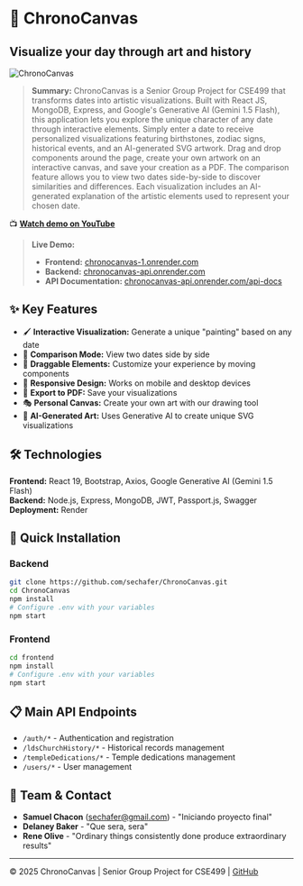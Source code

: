 # 🎨 ChronoCanvas

## Visualize your day through art and history

![ChronoCanvas](frontend/public/favicon.ico)

> **Summary:** ChronoCanvas is a Senior Group Project for CSE499 that transforms dates into artistic visualizations. Built with React JS, MongoDB, Express, and Google's Generative AI (Gemini 1.5 Flash), this application lets you explore the unique character of any date through interactive elements. Simply enter a date to receive personalized visualizations featuring birthstones, zodiac signs, historical events, and an AI-generated SVG artwork. Drag and drop components around the page, create your own artwork on an interactive canvas, and save your creation as a PDF. The comparison feature allows you to view two dates side-by-side to discover similarities and differences. Each visualization includes an AI-generated explanation of the artistic elements used to represent your chosen date.

📺 **[Watch demo on YouTube](https://youtu.be/lKE1txMdkBk)**

> **Live Demo:**
> - **Frontend:** [chronocanvas-1.onrender.com](https://chronocanvas-1.onrender.com)
> - **Backend:** [chronocanvas-api.onrender.com](https://chronocanvas-api.onrender.com)
> - **API Documentation:** [chronocanvas-api.onrender.com/api-docs](https://chronocanvas-api.onrender.com/api-docs)

## ✨ Key Features
- 🖌️ **Interactive Visualization:** Generate a unique "painting" based on any date
- 🔄 **Comparison Mode:** View two dates side by side
- 🧩 **Draggable Elements:** Customize your experience by moving components
- 📱 **Responsive Design:** Works on mobile and desktop devices
- 💾 **Export to PDF:** Save your visualizations
- 🎭 **Personal Canvas:** Create your own art with our drawing tool
- 🤖 **AI-Generated Art:** Uses Generative AI to create unique SVG visualizations

## 🛠️ Technologies
**Frontend:** React 19, Bootstrap, Axios, Google Generative AI (Gemini 1.5 Flash)  
**Backend:** Node.js, Express, MongoDB, JWT, Passport.js, Swagger  
**Deployment:** Render

## 🚀 Quick Installation

### Backend
```bash
git clone https://github.com/sechafer/ChronoCanvas.git
cd ChronoCanvas
npm install
# Configure .env with your variables
npm start
```

### Frontend
```bash
cd frontend
npm install
# Configure .env with your variables
npm start
```

## 📋 Main API Endpoints
- `/auth/*` - Authentication and registration
- `/ldsChurchHistory/*` - Historical records management
- `/templeDedications/*` - Temple dedications management
- `/users/*` - User management

## 👥 Team & Contact
- **Samuel Chacon** (sechafer@gmail.com) - "Iniciando proyecto final"
- **Delaney Baker** - "Que sera, sera"
- **Rene Olive** - "Ordinary things consistently done produce extraordinary results"

---

© 2025 ChronoCanvas | Senior Group Project for CSE499 | [GitHub](https://github.com/sechafer/ChronoCanvas)
